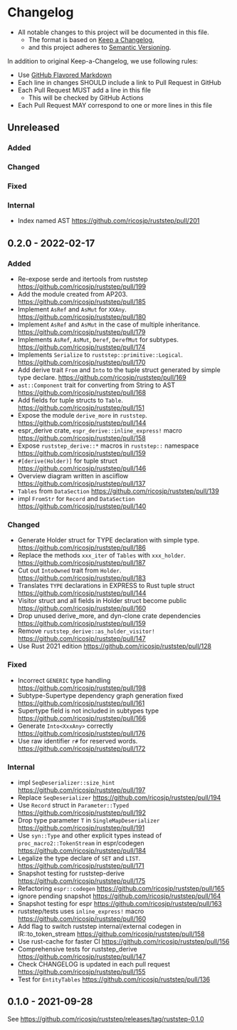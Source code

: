 # Changelog

- All notable changes to this project will be documented in this file.
  - The format is based on [Keep a Changelog](https://keepachangelog.com/en/1.0.0/),
  - and this project adheres to [Semantic Versioning](https://semver.org/spec/v2.0.0.html).

In addition to original Keep-a-Changelog, we use following rules:

- Use [GitHub Flavored Markdown](https://github.github.com/gfm/)
- Each line in changes SHOULD include a link to Pull Request in GitHub
- Each Pull Request MUST add a line in this file
  - This will be checked by GitHub Actions
- Each Pull Request MAY correspond to one or more lines in this file

## Unreleased

### Added
### Changed
### Fixed
### Internal
- Index named AST https://github.com/ricosjp/ruststep/pull/201

## 0.2.0 - 2022-02-17

### Added
- Re-expose serde and itertools from ruststep https://github.com/ricosjp/ruststep/pull/199
- Add the module created from AP203. https://github.com/ricosjp/ruststep/pull/185
- Implement `AsRef` and `AsMut` for `XXAny`. https://github.com/ricosjp/ruststep/pull/180
- Implement `AsRef` and `AsMut` in the case of multiple inheritance. https://github.com/ricosjp/ruststep/pull/179
- Implements `AsRef`, `AsMut`, `Deref`, `DerefMut` for subtypes. https://github.com/ricosjp/ruststep/pull/174
- Implements `Serialize` to `ruststep::primitive::Logical`. https://github.com/ricosjp/ruststep/pull/170
- Add derive trait `From` and `Into` to the tuple struct generated by simple type declare. https://github.com/ricosjp/ruststep/pull/169
- `ast::Component` trait for converting from String to AST https://github.com/ricosjp/ruststep/pull/168
- Add fields for tuple structs to `Table`. https://github.com/ricosjp/ruststep/pull/151
- Expose the module `derive_more` in `ruststep`. https://github.com/ricosjp/ruststep/pull/144
- espr_derive crate, `espr_derive::inline_express!` macro https://github.com/ricosjp/ruststep/pull/158
- Expose `ruststep_derive::*` macros in `ruststep::` namespace https://github.com/ricosjp/ruststep/pull/159
- `#[derive(Holder)]` for tuple struct https://github.com/ricosjp/ruststep/pull/146
- Overview diagram written in asciiflow https://github.com/ricosjp/ruststep/pull/137
- `Tables` from `DataSection` https://github.com/ricosjp/ruststep/pull/139
- impl `FromStr` for `Record` and `DataSection` https://github.com/ricosjp/ruststep/pull/140

### Changed
- Generate Holder struct for TYPE declaration with simple type. https://github.com/ricosjp/ruststep/pull/186
- Replace the methods `xxx_iter` of `Tables` with `xxx_holder`.  https://github.com/ricosjp/ruststep/pull/187
- Cut out `IntoOwned` trait from `Holder`. https://github.com/ricosjp/ruststep/pull/183
- Translates `TYPE` declarations in EXPRESS to Rust tuple struct https://github.com/ricosjp/ruststep/pull/144
- Visitor struct and all fields in Holder struct become public https://github.com/ricosjp/ruststep/pull/160
- Drop unused derive_more, and dyn-clone crate dependencies https://github.com/ricosjp/ruststep/pull/159
- Remove `ruststep_derive::as_holder_visitor!` https://github.com/ricosjp/ruststep/pull/147
- Use Rust 2021 edition https://github.com/ricosjp/ruststep/pull/128

### Fixed
- Incorrect `GENERIC` type handling https://github.com/ricosjp/ruststep/pull/198
- Subtype-Supertype dependency graph generation fixed https://github.com/ricosjp/ruststep/pull/161
- Supertype field is not included in subtypes type https://github.com/ricosjp/ruststep/pull/166
- Generate `Into<XxxAny>` correctly https://github.com/ricosjp/ruststep/pull/176
- Use raw identifier `r#` for reserved words. https://github.com/ricosjp/ruststep/pull/172

### Internal
- impl `SeqDeserializer::size_hint` https://github.com/ricosjp/ruststep/pull/197
- Replace `SeqDeserializer` https://github.com/ricosjp/ruststep/pull/194
- Use `Record` struct in `Parameter::Typed` https://github.com/ricosjp/ruststep/pull/192
- Drop type parameter `T` in `SingleMapDeserializer` https://github.com/ricosjp/ruststep/pull/191
- Use `syn::Type` and other explicit types instead of `proc_macro2::TokenStream` in espr/codegen https://github.com/ricosjp/ruststep/pull/184
- Legalize the type declare of `SET` and `LIST`. https://github.com/ricosjp/ruststep/pull/171
- Snapshot testing for ruststep-derive https://github.com/ricosjp/ruststep/pull/175
- Refactoring `espr::codegen` https://github.com/ricosjp/ruststep/pull/165
- ignore pending snapshot https://github.com/ricosjp/ruststep/pull/164
- Snapshot testing for espr https://github.com/ricosjp/ruststep/pull/163
- ruststep/tests uses `inline_express!` macro https://github.com/ricosjp/ruststep/pull/160
- Add flag to switch ruststep internal/external codegen in IR::to_token_stream https://github.com/ricosjp/ruststep/pull/158
- Use rust-cache for faster CI https://github.com/ricosjp/ruststep/pull/156
- Comprehensive tests for ruststep_derive https://github.com/ricosjp/ruststep/pull/147
- Check CHANGELOG is updated in each pull request https://github.com/ricosjp/ruststep/pull/155
- Test for `EntityTables` https://github.com/ricosjp/ruststep/pull/136

## 0.1.0 - 2021-09-28

See https://github.com/ricosjp/ruststep/releases/tag/ruststep-0.1.0
